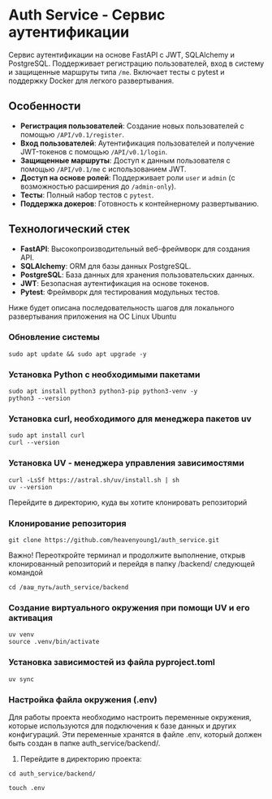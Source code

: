 # Auth Service - Сервис аутентификации

Сервис аутентификации на основе FastAPI с JWT, SQLAlchemy и PostgreSQL. Поддерживает регистрацию пользователей, вход в систему и защищенные маршруты типа `/me`. Включает тесты с pytest и поддержку Docker для легкого развертывания.

## Особенности

- **Регистрация пользователей**: Создание новых пользователей с помощью `/API/v0.1/register`.
- **Вход пользователей**: Аутентификация пользователей и получение JWT-токенов с помощью `/API/v0.1/login`.
- **Защищенные маршруты**: Доступ к данным пользователя с помощью `/API/v0.1/me` с использованием JWT.
- **Доступ на основе ролей**: Поддерживает роли `user` и `admin` (с возможностью расширения до `/admin-only`).
- **Тесты**: Полный набор тестов с `pytest`.
- **Поддержка докеров**: Готовность к контейнерному развертыванию.

## Технологический стек

- **FastAPI**: Высокопроизводительный веб-фреймворк для создания API.
- **SQLAlchemy**: ORM для базы данных PostgreSQL.
- **PostgreSQL**: База данных для хранения пользовательских данных.
- **JWT**: Безопасная аутентификация на основе токенов.
- **Pytest**: Фреймворк для тестирования модульных тестов.


Ниже будет описана последовательность шагов для локального развертывания приложения на ОС Linux Ubuntu

### Обновление системы
```
sudo apt update && sudo apt upgrade -y
```

### Установка Python с необходимыми пакетами
```
sudo apt install python3 python3-pip python3-venv -y
python3 --version
```

### Установка curl, необходимого для менеджера пакетов uv
```
sudo apt install curl
curl --version
```

### Установка UV - менеджера управления зависимостями
```
curl -LsSf https://astral.sh/uv/install.sh | sh
uv --version
```

Перейдите в директорию, куда вы хотите клонировать репозиторий

### Клонирование репозитория
```
git clone https://github.com/heavenyoung1/auth_service.git
```

Важно! Переоткройте терминал и продолжите выполнение, открыв клонированный репозиторий и перейдя в папку /backend/ следующей командой
```
cd /ваш_путь/auth_service/backend
```

### Создание виртуального окружения при помощи UV и его активация
```
uv venv
source .venv/bin/activate
```
### Установка зависимостей из файла pyproject.toml
```
uv sync
```

### Настройка файла окружения (.env)
Для работы проекта необходимо настроить переменные окружения, которые используются для подключения к базе данных и других конфигураций. Эти переменные хранятся в файле .env, который должен быть создан в папке auth_service/backend/.
1. Перейдите в директорию проекта:
```
cd auth_service/backend/
```

```touch .env```
